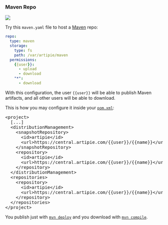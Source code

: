 ### Maven Repo

![](https://github.com/artipie/artipie/workflows/Proof::maven/badge.svg)

Try this `maven.yaml` file to host a [Maven](https://maven.apache.org/) repo:

```yaml
repo:
  type: maven
  storage:
    type: fs
    path: /var/artipie/maven
  permissions:
    {{user}}:
      - upload
      - download
    "*":
      - download
```

With this configuration,
the user `{{user}}` will be able to publish Maven artifacts,
and all other users will be able to download.

This is how you may configure it inside your
<a href="https://maven.apache.org/guides/introduction/introduction-to-the-pom.html"><code>pom.xml</code></a>:</p>

<pre>&lt;project&gt;
  [...]
  &lt;distributionManagement&gt;
    &lt;snapshotRepository&gt;
      &lt;id&gt;artipie&lt;/id&gt;
      &lt;url&gt;https://central.artipie.com/{{user}}/{{name}}&lt;/url&gt;
    &lt;/snapshotRepository&gt;
    &lt;repository&gt;
      &lt;id&gt;artipie&lt;/id&gt;
      &lt;url&gt;https://central.artipie.com/{{user}}/{{name}}&lt;/url&gt;
    &lt;/repository&gt;
  &lt;/distributionManagement&gt;
  &lt;repositories&gt;
    &lt;repository&gt;
      &lt;id&gt;artipie&lt;/id&gt;
      &lt;url&gt;https://central.artipie.com/{{user}}/{{name}}&lt;/url&gt;
    &lt;/repository&gt;
  &lt;/repositories&gt;
&lt;/project&gt;</pre>

<p>You publish just with
<a href="https://maven.apache.org/plugins/maven-deploy-plugin/usage.html"><code>mvn deploy</code></a>
and you download with
<a href="https://maven.apache.org/plugins/maven-compiler-plugin/index.html"><code>mvn compile</code></a>.